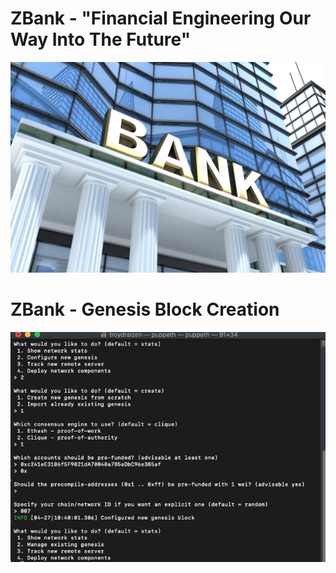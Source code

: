 # ZBank - "Financial Engineering Our Way Into The Future"
![](bank.jpg)


# ZBank - Genesis Block Creation
![](Screenshots/Yukon%20Genesis%20Creation.png)
